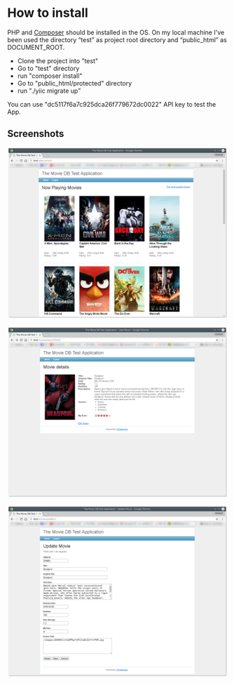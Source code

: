 # How to install


PHP and [Composer](https://getcomposer.org/) should be installed in the OS.  On my local machine I've been used the directory “test”  as project root directory and “public_html” as DOCUMENT_ROOT.

  - Clone the project into "test"
  - Go to "test" directory
  - run "composer install"
  - Go to "public_html/protected" directory
  - run "./yiic migrate up"

You can use "dc5117f6a7c925dca26f779672dc0022" API key to test the App.

## Screenshots

![Now Playing Movies](https://github.com/wlady/the-movie-db-test/raw/master/screenshot82.png)

![Movie Details](https://github.com/wlady/the-movie-db-test/raw/master/screenshot83.png)

![Update Movie](https://github.com/wlady/the-movie-db-test/raw/master/screenshot84.png)
